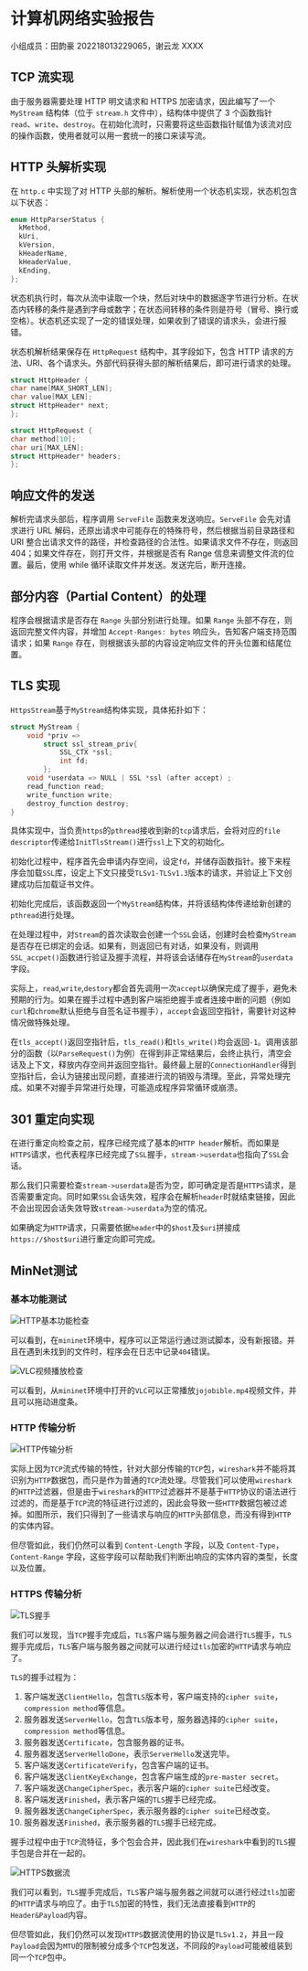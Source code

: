 # 计算机网络实验报告
小组成员：田韵豪 202218013229065，谢云龙 XXXX

## TCP 流实现

由于服务器需要处理 HTTP 明文请求和 HTTPS 加密请求，因此编写了一个 `MyStream` 结构体（位于 `stream.h` 文件中），结构体中提供了 3 个函数指针 `read`、`write`、`destroy`。在初始化流时，只需要将这些函数指针赋值为该流对应的操作函数，使用者就可以用一套统一的接口来读写流。

## HTTP 头解析实现

在 `http.c` 中实现了对 HTTP 头部的解析。解析使用一个状态机实现，状态机包含以下状态：

```C
enum HttpParserStatus {
  kMethod,
  kUri,
  kVersion,
  kHeaderName,
  kHeaderValue,
  kEnding,
};
```

状态机执行时，每次从流中读取一个块，然后对块中的数据逐字节进行分析。在状态内转移的条件是遇到字母或数字；在状态间转移的条件则是符号（冒号、换行或空格）。状态机还实现了一定的错误处理，如果收到了错误的请求头，会进行报错。

状态机解析结果保存在 `HttpRequest` 结构中，其字段如下，包含 HTTP 请求的方法、URI、各个请求头。外部代码获得头部的解析结果后，即可进行请求的处理。

```C
struct HttpHeader {
char name[MAX_SHORT_LEN];
char value[MAX_LEN];
struct HttpHeader* next;
};

struct HttpRequest {
char method[10];
char uri[MAX_LEN];
struct HttpHeader* headers;
};
```

## 响应文件的发送
解析完请求头部后，程序调用 `ServeFile` 函数来发送响应。`ServeFile` 会先对请求进行 URL 解码，还原出请求中可能存在的特殊符号，然后根据当前目录路径和 URI 整合出请求文件的路径，并检查路径的合法性。如果请求文件不存在，则返回 404；如果文件存在，则打开文件，并根据是否有 Range 信息来调整文件流的位置。最后，使用 while 循环读取文件并发送。发送完后，断开连接。

## 部分内容（Partial Content）的处理
程序会根据请求是否存在 `Range` 头部分别进行处理。如果 `Range` 头部不存在，则返回完整文件内容，并增加 `Accept-Ranges: bytes` 响应头，告知客户端支持范围请求；如果 `Range` 存在，则根据该头部的内容设定响应文件的开头位置和结尾位置。

## TLS 实现

`HttpsStream`基于`MyStream`结构体实现，具体拓扑如下：

```C
struct MyStream {
    void *priv => 
        struct ssl_stream_priv{
            SSL_CTX *ssl;
            int fd;
        };
    void *userdata => NULL | SSL *ssl (after accept) ;
    read_function read;
  	write_function write;
  	destroy_function destroy;
}
```

具体实现中，当负责`https`的`pthread`接收到新的`tcp`请求后，会将对应的`file descriptor`传递给`InitTlsStream()`进行`ssl`上下文的初始化。

初始化过程中，程序首先会申请内存空间，设定`fd`，并储存函数指针。接下来程序会加载`SSL`库，设定上下文只接受`TLSv1-TLSv1.3`版本的请求，并验证上下文创建成功后加载证书文件。

初始化完成后，该函数返回一个`MyStream`结构体，并将该结构体传递给新创建的`pthread`进行处理。

在处理过程中，对`Stream`的首次读取会创建一个`SSL`会话，创建时会检查`MyStream`是否存在已绑定的会话。如果有，则返回已有对话，如果没有，则调用`SSL_accpet()`函数进行验证及握手流程，并将该会话储存在`MyStream`的`userdata`字段。

实际上，`read`,`write`,`destory`都会首先调用一次`accept`以确保完成了握手，避免未预期的行为。如果在握手过程中遇到客户端拒绝握手或者连接中断的问题（例如`curl`和`chrome`默认拒绝与自签名证书握手），`accept`会返回空指针，需要针对这种情况做特殊处理。

在`tls_accept()`返回空指针后，`tls_read()`和`tls_write()`均会返回`-1`。调用该部分的函数（以`ParseRequest()`为例）在得到非正常结果后，会终止执行，清空会话及上下文，释放内存空间并返回空指针。最终最上层的`ConnectionHandler`得到空指针后，会认为链接出现问题，直接进行流的销毁与清理。至此，异常处理完成。如果不对握手异常进行处理，可能造成程序异常循环或崩溃。

## 301 重定向实现

在进行重定向检查之前，程序已经完成了基本的`HTTP header`解析。而如果是`HTTPS`请求，也代表程序已经完成了`SSL`握手，`stream->userdata`也指向了`SSL`会话。

那么我们只需要检查`stream->userdata`是否为空，即可确定是否是`HTTPS`请求，是否需要重定向。同时如果`SSL`会话失效，程序会在解析`header`时就结束链接，因此不会出现因会话失效导致`stream->userdata`为空的情况。

如果确定为`HTTP`请求，只需要依据`header`中的`$host`及`$uri`拼接成`https://$host$uri`进行重定向即可完成。

## MinNet测试

### 基本功能测试

![HTTP基本功能检查](./pics/http_check.png)

可以看到，在`mininet`环境中，程序可以正常运行通过测试脚本，没有新报错。并且在遇到未找到的文件时，程序会在日志中记录`404`错误。

![VLC视频播放检查](./pics/mp4play.png)

可以看到，从`mininet`环境中打开的`VLC`可以正常播放`jojobible.mp4`视频文件，并且可以拖动进度条。

### HTTP 传输分析

![HTTP传输分析](./pics/http_part.png)

实际上因为`TCP`流式传输的特性，针对大部分传输的`TCP`包，`wireshark`并不能将其识别为`HTTP`数据包，而只是作为普通的`TCP`流处理。尽管我们可以使用`wireshark`的`HTTP`过滤器，但是由于`wireshark`的`HTTP`过滤器并不是基于`HTTP`协议的语法进行过滤的，而是基于`TCP`流的特征进行过滤的，因此会导致一些`HTTP`数据包被过滤掉。如图所示，我们只得到了一些请求与响应的`HTTP`头部信息，而没有得到`HTTP`的实体内容。

但尽管如此，我们仍然可以看到 `Content-Length` 字段，以及 `Content-Type`，`Content-Range` 字段，这些字段可以帮助我们判断出响应的实体内容的类型，长度以及位置。

### HTTPS 传输分析

![TLS握手](./pics/vlc%20handshake.png)

我们可以发现，当`TCP`握手完成后，`TLS`客户端与服务器之间会进行`TLS`握手，`TLS`握手完成后，`TLS`客户端与服务器之间就可以进行经过`tls`加密的`HTTP`请求与响应了。

`TLS`的握手过程为：
1. 客户端发送`ClientHello`，包含`TLS`版本号，客户端支持的`cipher suite`，`compression method`等信息。
2. 服务器发送`ServerHello`，包含`TLS`版本号，服务器选择的`cipher suite`，`compression method`等信息。
3. 服务器发送`Certificate`，包含服务器的证书。
4. 服务器发送`ServerHelloDone`，表示`ServerHello`发送完毕。
5. 客户端发送`CertificateVerify`，包含客户端的证书。
6. 客户端发送`ClientKeyExchange`，包含客户端生成的`pre-master secret`。
7. 客户端发送`ChangeCipherSpec`，表示客户端的`cipher suite`已经改变。
8. 客户端发送`Finished`，表示客户端的`TLS`握手已经完成。
9. 服务器发送`ChangeCipherSpec`，表示服务器的`cipher suite`已经改变。
10. 服务器发送`Finished`，表示服务器的`TLS`握手已经完成。

握手过程中由于`TCP`流特征，多个包会合并，因此我们在`wireshark`中看到的`TLS`握手包是合并在一起的。

![HTTPS数据流](./pics/https-2pack.png)

我们可以看到，`TLS`握手完成后，`TLS`客户端与服务器之间就可以进行经过`tls`加密的`HTTP`请求与响应了。由于`TLS`加密的特性，我们无法直接看到`HTTP`的`Header&Payload`内容。

但尽管如此，我们仍然可以发现`HTTPS`数据流使用的协议是`TLSv1.2`，并且一段`Payload`会因为`MTU`的限制被分成多个`TCP`包发送，不同段的`Payload`可能被组装到同一个`TCP`包中。